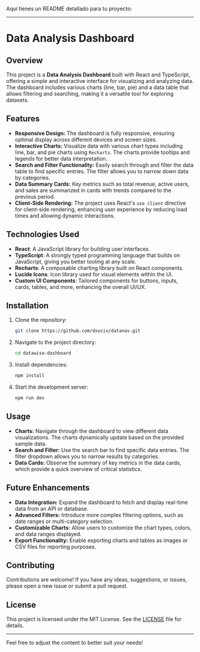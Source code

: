 Aquí tienes un README detallado para tu proyecto:

---

# Data Analysis Dashboard

## Overview

This project is a **Data Analysis Dashboard** built with React and TypeScript, offering a simple and interactive interface for visualizing and analyzing data. The dashboard includes various charts (line, bar, pie) and a data table that allows filtering and searching, making it a versatile tool for exploring datasets.

## Features

- **Responsive Design:** The dashboard is fully responsive, ensuring optimal display across different devices and screen sizes.
- **Interactive Charts:** Visualize data with various chart types including line, bar, and pie charts using `Recharts`. The charts provide tooltips and legends for better data interpretation.
- **Search and Filter Functionality:** Easily search through and filter the data table to find specific entries. The filter allows you to narrow down data by categories.
- **Data Summary Cards:** Key metrics such as total revenue, active users, and sales are summarized in cards with trends compared to the previous period.
- **Client-Side Rendering:** The project uses React's `use client` directive for client-side rendering, enhancing user experience by reducing load times and allowing dynamic interactions.

## Technologies Used

- **React**: A JavaScript library for building user interfaces.
- **TypeScript**: A strongly typed programming language that builds on JavaScript, giving you better tooling at any scale.
- **Recharts**: A composable charting library built on React components.
- **Lucide Icons**: Icon library used for visual elements within the UI.
- **Custom UI Components**: Tailored components for buttons, inputs, cards, tables, and more, enhancing the overall UI/UX.

## Installation

1. Clone the repository:
   ```bash
   git clone https://github.com/dxuciv/datanav.git
   ```
2. Navigate to the project directory:
   ```bash
   cd datawise-dashboard
   ```
3. Install dependencies:
   ```bash
   npm install
   ```
4. Start the development server:
   ```bash
   npm run dev
   ```

## Usage

- **Charts:** Navigate through the dashboard to view different data visualizations. The charts dynamically update based on the provided sample data.
- **Search and Filter:** Use the search bar to find specific data entries. The filter dropdown allows you to narrow results by categories.
- **Data Cards:** Observe the summary of key metrics in the data cards, which provide a quick overview of critical statistics.

## Future Enhancements

- **Data Integration:** Expand the dashboard to fetch and display real-time data from an API or database.
- **Advanced Filters:** Introduce more complex filtering options, such as date ranges or multi-category selection.
- **Customizable Charts:** Allow users to customize the chart types, colors, and data ranges displayed.
- **Export Functionality:** Enable exporting charts and tables as images or CSV files for reporting purposes.

## Contributing

Contributions are welcome! If you have any ideas, suggestions, or issues, please open a new issue or submit a pull request.

## License

This project is licensed under the MIT License. See the [LICENSE](https://github.com/dxuciv/datanav/blob/main/LICENSE) file for details.

---

Feel free to adjust the content to better suit your needs!